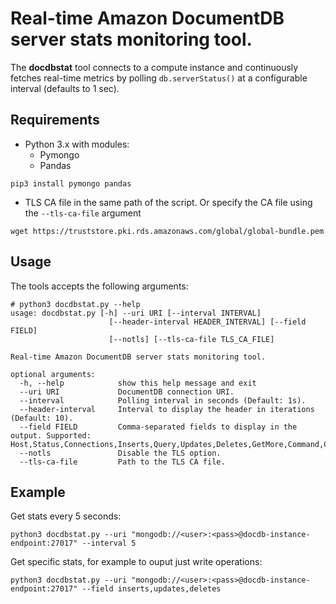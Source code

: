 # Real-time Amazon DocumentDB server stats monitoring tool. 

The **docdbstat** tool connects to a compute instance and continuously fetches real-time metrics by polling `db.serverStatus()` at a configurable interval (defaults to 1 sec).


## Requirements

- Python 3.x with modules:
  - Pymongo
  - Pandas
```
pip3 install pymongo pandas
```
- TLS CA file in the same path of the script.
Or specify the CA file using the `--tls-ca-file` argument
```
wget https://truststore.pki.rds.amazonaws.com/global/global-bundle.pem
```

## Usage
The tools accepts the following arguments:

```
# python3 docdbstat.py --help
usage: docdbstat.py [-h] --uri URI [--interval INTERVAL]
                      [--header-interval HEADER_INTERVAL] [--field FIELD]
                      [--notls] [--tls-ca-file TLS_CA_FILE]

Real-time Amazon DocumentDB server stats monitoring tool.

optional arguments:
  -h, --help            show this help message and exit
  --uri URI             DocumentDB connection URI.
  --interval            Polling interval in seconds (Default: 1s).
  --header-interval     Interval to display the header in iterations (Default: 10).
  --field FIELD         Comma-separated fields to display in the output. Supported: Host,Status,Connections,Inserts,Query,Updates,Deletes,GetMore,Command,CursorsTotal,CursorsNoTimeout,Transactions,Timestamp
  --notls               Disable the TLS option.
  --tls-ca-file         Path to the TLS CA file.
```

## Example

Get stats every 5 seconds:

```
python3 docdbstat.py --uri "mongodb://<user>:<pass>@docdb-instance-endpoint:27017" --interval 5
```

Get specific stats, for example to ouput just write operations:

```
python3 docdbstat.py --uri "mongodb://<user>:<pass>@docdb-instance-endpoint:27017" --field inserts,updates,deletes
```
